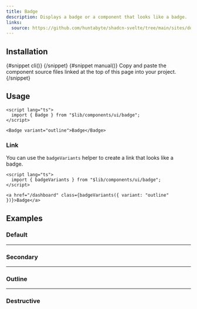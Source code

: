```yaml
---
title: Badge
description: Displays a badge or a component that looks like a badge.
links:
  source: https://github.com/huntabyte/shadcn-svelte/tree/main/sites/docs/src/lib/registry/default/ui/badge
---
```


<script>
  import { ComponentPreview, PMAddComp, Step, Steps, InstallTabs } from '$lib/components/docs';
  import { BadgeDemo, BadgeDestructive, BadgeOutline, BadgeSecondary } from '$lib/registry/default/example'
</script>

<ComponentPreview name="badge-demo">

<div></div>

</ComponentPreview>

## Installation

<InstallTabs>
{#snippet cli()}
<PMAddComp name="badge" />
{/snippet}
{#snippet manual()}
<Steps>
<Step>Copy and paste the component source files linked at the top of this page into your project.</Step>
</Steps>
{/snippet}
</InstallTabs>

## Usage

```svelte
<script lang="ts">
  import { Badge } from "$lib/components/ui/badge";
</script>
```

```svelte
<Badge variant="outline">Badge</Badge>
```

### Link

You can use the `badgeVariants` helper to create a link that looks like a badge.

```svelte
<script lang="ts">
  import { badgeVariants } from "$lib/components/ui/badge";
</script>

<a href="/dashboard" class={badgeVariants({ variant: "outline" })}>Badge</a>
```

## Examples

### Default

<ComponentPreview name="badge-demo">

<div></div>

</ComponentPreview>

---

### Secondary

<ComponentPreview name="badge-secondary">

<div></div>

</ComponentPreview>

---

### Outline

<ComponentPreview name="badge-outline">

<div></div>

</ComponentPreview>

---

### Destructive

<ComponentPreview name="badge-destructive">

<div></div>

</ComponentPreview>
